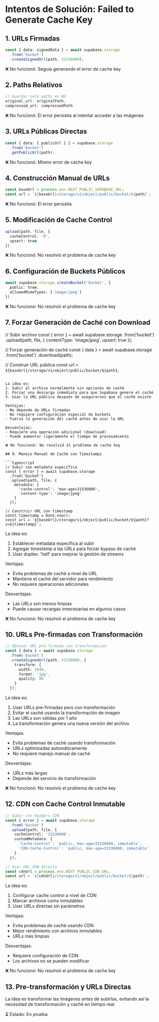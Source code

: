 # Intentos de Solución: Failed to Generate Cache Key

## 1. URLs Firmadas
```typescript
const { data: signedData } = await supabase.storage
  .from('bucket')
  .createSignedUrl(path, 31536000);
```
❌ No funcionó: Seguía generando el error de cache key

## 2. Paths Relativos
```typescript
// Guardar solo paths en BD
original_url: originalPath,
compressed_url: compressedPath
```
❌ No funcionó: El error persistía al intentar acceder a las imágenes

## 3. URLs Públicas Directas
```typescript
const { data: { publicUrl } } = supabase.storage
  .from('bucket')
  .getPublicUrl(path);
```
❌ No funcionó: Mismo error de cache key

## 4. Construcción Manual de URLs
```typescript
const baseUrl = process.env.NEXT_PUBLIC_SUPABASE_URL;
const url = `${baseUrl}/storage/v1/object/public/bucket/${path}`;
```
❌ No funcionó: El error persistía

## 5. Modificación de Cache Control
```typescript
upload(path, file, {
  cacheControl: '0',
  upsert: true
})
```
❌ No funcionó: No resolvió el problema de cache key

## 6. Configuración de Buckets Públicos
```typescript
await supabase.storage.createBucket('bucket', {
  public: true,
  allowedMimeTypes: ['image/jpeg']
})
```
❌ No funcionó: No resolvió el problema de cache key

## 7. Forzar Generación de Caché con Download

// Subir archivo
const { error } = await supabase.storage
  .from('bucket')
  .upload(path, file, {
    contentType: 'image/jpeg',
    upsert: true
  });

// Forzar generación de caché
const { data } = await supabase.storage
  .from('bucket')
  .download(path);

// Construir URL pública
const url = `${baseUrl}/storage/v1/object/public/bucket/${path}`;
```

La idea es:
1. Subir el archivo normalmente sin opciones de caché
2. Forzar una descarga inmediata para que Supabase genere el caché
3. Usar la URL pública después de asegurarnos que el caché existe

Ventajas:
- No depende de URLs firmadas
- No requiere configuración especial de buckets
- Fuerza la generación del caché antes de usar la URL

Desventajas:
- Requiere una operación adicional (download)
- Puede aumentar ligeramente el tiempo de procesamiento

❌ No funcionó: No resolvió el problema de cache key

## 9. Manejo Manual de Caché con Timestamps

```typescript
// Subir con metadata específica
const { error } = await supabase.storage
  .from('bucket')
  .upload(path, file, {
    metadata: {
      'cache-control': 'max-age=31536000',
      'content-type': 'image/jpeg'
    }
  });

// Construir URL con timestamp
const timestamp = Date.now();
const url = `${baseUrl}/storage/v1/object/public/bucket/${path}?v=${timestamp}`;
```

La idea es:
1. Establecer metadata específica al subir
2. Agregar timestamp a las URLs para forzar bypass de caché
3. Usar duplex: 'half' para mejorar la gestión de streams

Ventajas:
- Evita problemas de caché a nivel de URL
- Mantiene el caché del servidor para rendimiento
- No requiere operaciones adicionales

Desventajas:
- Las URLs son menos limpias
- Puede causar recargas innecesarias en algunos casos

❌ No funcionó: No resolvió el problema de cache key

## 10. URLs Pre-firmadas con Transformación

```typescript
// Obtener URL pre-firmada con transformación
const { data } = await supabase.storage
  .from('bucket')
  .createSignedUrl(path, 31536000, {
    transform: {
      width: 2048,
      format: 'jpg',
      quality: 80
    }
  });
```

La idea es:
1. Usar URLs pre-firmadas pero con transformación
2. Evitar el caché usando la transformación de imagen
3. Las URLs son válidas por 1 año
4. La transformación genera una nueva versión del archivo

Ventajas:
- Evita problemas de caché usando transformación
- URLs optimizadas automáticamente
- No requiere manejo manual de caché

Desventajas:
- URLs más largas
- Depende del servicio de transformación

❌ No funcionó: No resolvió el problema de cache key

## 12. CDN con Cache Control Inmutable

```typescript
// Subir con headers CDN
const { error } = await supabase.storage
  .from('bucket')
  .upload(path, file, {
    cacheControl: '31536000',
    customMetadata: {
      'Cache-Control': 'public, max-age=31536000, immutable',
      'CDN-Cache-Control': 'public, max-age=31536000, immutable'
    }
  });

// Usar URL CDN directa
const cdnUrl = process.env.NEXT_PUBLIC_CDN_URL;
const url = `${cdnUrl}/storage/v1/object/public/bucket/${path}`;
```

La idea es:
1. Configurar cache control a nivel de CDN
2. Marcar archivos como inmutables
3. Usar URLs directas sin parámetros

Ventajas:
- Evita problemas de caché usando CDN
- Mejor rendimiento con archivos inmutables
- URLs más limpias

Desventajas:
- Requiere configuración de CDN
- Los archivos no se pueden modificar

❌ No funcionó: No resolvió el problema de cache key

## 13. Pre-transformación y URLs Directas

La idea es transformar las imágenes antes de subirlas, evitando así la necesidad de transformación y caché en tiempo real.

⏳ Estado: En prueba

